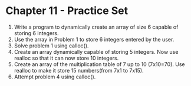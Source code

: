 # Chapter 11 - Practice Set
1. Write a program to dynamically create an array of size 6 capable of storing 6 integers.
2. Use the array in Problem 1 to store 6 integers entered by the user.
3. Solve problem 1 using calloc().
4. Create an array dynamically capable of storing 5 integers. Now use realloc so that it can now store 10 integers.
5. Create an array of the multiplication table of 7 up to 10 (7x10=70). Use realloc to make it store 15 numbers(from 7x1 to 7x15).
6. Attempt problem 4 using calloc().
